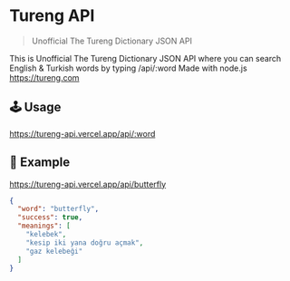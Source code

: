 # Tureng API
> Unofficial The Tureng Dictionary JSON API 

This is Unofficial The Tureng Dictionary JSON API where you can search English & Turkish words by typing /api/:word
Made with node.js https://tureng.com

## 🕹️ Usage
https://tureng-api.vercel.app/api/:word

## 📖 Example 
https://tureng-api.vercel.app/api/butterfly
```json
{
  "word": "butterfly",
  "success": true,
  "meanings": [
    "kelebek",
    "kesip iki yana doğru açmak",
    "gaz kelebeği"
  ]
}
```